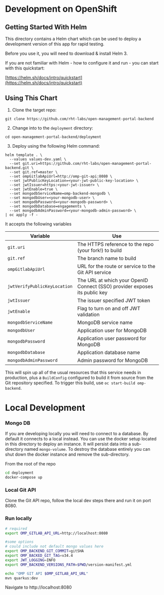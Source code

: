 # Development on OpenShift

## Getting Started With Helm

This directory contains a Helm chart which can be used to deploy a development version of this app for rapid testing.

Before you use it, you will need to download & install Helm 3.

If you are not familiar with Helm - how to configure it and run - you can start with this quickstart:

[https://helm.sh/docs/intro/quickstart](https://helm.sh/docs/intro/quickstart)

## Using This Chart

1. Clone the target repo:

```
git clone https://github.com/rht-labs/open-management-portal-backend
```

2. Change into to the `deployment` directory:

```
cd open-management-portal-backend/deployment
```

3. Deploy using the following Helm command:

```shell script
helm template . \
  --values values-dev.yaml \
  --set git.uri=https://github.com/rht-labs/open-management-portal-backend.git \
  --set git.ref=master \
  --set ompGitlabApiUrl=http://omp-git-api:8080 \
  --set jwtPublicKeyLocation=<your-jwt-public-key-location> \
  --set jwtIssuer=https:<your-jwt-issuer> \
  --set jwtEnable=true \
  --set mongodbServiceName=omp-backend-mongodb \
  --set mongodbUser=<your-mongodb-user> \
  --set mongodbPassword=<your-mongodb-password> \
  --set mongodbDatabase=engagements \
  --set mongodbAdminPassword=<your-mongodb-admin-password> \
| oc apply -f -
```

It accepts the following variables

| Variable  | Use  |
|---|---|
| `git.uri`  | The HTTPS reference to the repo (your fork!) to build  |
| `git.ref`  | The branch name to build  |
| `ompGitlabApiUrl`  | URL for the route or service to the Git API service  |
| `jwtVerifyPublicKeyLocation`  | The URL at which your OpenID Connect (SSO) provider exposes its public key  |
| `jwtIssuer`  | The issuer specified JWT token|
| `jwtEnable`  | Flag to turn on and off JWT validation  |
| `mongodbServiceName` | MongoDB service name |
| `mongodbUser` | Application user for MongoDB |
| `mongodbPassword` | Application user password for MongoDB |
| `mongodbDatabase` | Application database name |
| `mongodbAdminPassword` | Admin password for MongoDB |

This will spin up all of the usual resources that this service needs in production, plus a `BuildConfig` configured to build it from source from the Git repository specified. To trigger this build, use `oc start-build omp-backend`.

# Local Development

### Mongo DB

If you are developing locally you will need to connect to a database. By default it connects to a local instead. You can use the docker setup located in this directory to deploy an instance. It will persist data into a sub-directory named `mongo-volume`. To destroy the database entirely you can shut down the docker instance and remove the sub-directory.

From the root of the repo

```bash
cd deployment
docker-compose up
```

### Local Git API

Clone the Git API repo, follow the local dev steps there and run it on port 8080.

### Run locally

```bash
# required
export OMP_GITLAB_API_URL=http://localhost:8080

#some options
# could include not default mongo values here
export OMP_BACKEND_GIT_COMMIT=gitSHA
export OMP_BACKED_GIT_TAG=v34.4
export JWT_LOGGING=INFO
export OMP_BACKEND_VERSIONS_PATH=$PWD/version-manifest.yml

echo "OMP GIT API $OMP_GITLAB_API_URL"
mvn quarkus:dev
```

Navigate to http://localhost:8080
